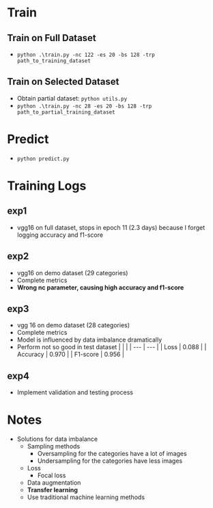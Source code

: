 # Train
## Train on Full Dataset
- `python .\train.py -nc 122 -es 20 -bs 128 -trp path_to_training_dataset`
## Train on Selected Dataset
- Obtain partial dataset: `python utils.py`
- `python .\train.py -nc 28 -es 20 -bs 128 -trp path_to_partial_training_dataset`

# Predict
- `python predict.py`

# Training Logs
## exp1
- vgg16 on full dataset, stops in epoch 11 (2.3 days) because I forget logging accuracy and f1-score
## exp2
- vgg16 on demo dataset (29 categories)
- Complete metrics
- **Wrong nc parameter, causing high accuracy and f1-score**
## exp3
- vgg 16 on demo dataset (28 categories)
- Complete metrics
- Model is influenced by data imbalance dramatically
- Perform not so good in test dataset
| | |
| --- | --- |
| Loss | 0.088 |
| Accuracy | 0.970 |
| F1-score | 0.956 |

## exp4
- Implement validation and testing process


# Notes
- Solutions for data imbalance
  - Sampling methods
    - Oversampling for the categories have a lot of images 
    - Undersampling for the categories have less images
  - Loss
    - Focal loss
  - Data augmentation
  - **Transfer learning**
  - Use traditional machine learning methods